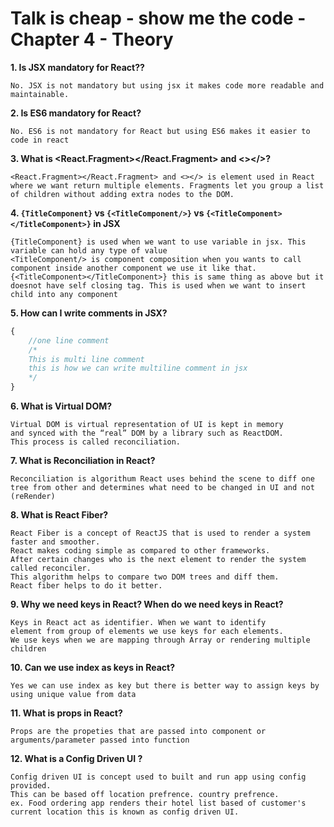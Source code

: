 # Talk is cheap - show me the code - Chapter 4 - Theory


**1. Is JSX mandatory for React??**
```
No. JSX is not mandatory but using jsx it makes code more readable and maintainable. 
```

**2. Is ES6 mandatory for React?**
```
No. ES6 is not mandatory for React but using ES6 makes it easier to code in react
```

**3. What is <React.Fragment></React.Fragment> and <></>?**

```
<React.Fragment></React.Fragment> and <></> is element used in React where we want return multiple elements. Fragments let you group a list of children without adding extra nodes to the DOM.
```
**4. `{TitleComponent}` vs `{<TitleComponent/>}` vs `{<TitleComponent></TitleComponent>}` in JSX**

```
{TitleComponent} is used when we want to use variable in jsx. This variable can hold any type of value
<TitleComponent/> is component composition when you wants to call component inside another component we use it like that.
{<TitleComponent></TitleComponent>} this is same thing as above but it doesnot have self closing tag. This is used when we want to insert child into any component
```

**5. How can I write comments in JSX?**
```javascript
{
    //one line comment
    /*
    This is multi line comment
    this is how we can write multiline comment in jsx
    */
}
```
**6. What is Virtual DOM?**
```
Virtual DOM is virtual representation of UI is kept in memory 
and synced with the “real” DOM by a library such as ReactDOM. 
This process is called reconciliation.
```
**7. What is Reconciliation in React?**
```
Reconciliation is algorithum React uses behind the scene to diff one tree from other and determines what need to be changed in UI and not (reRender)
```
**8. What is React Fiber?**
```
React Fiber is a concept of ReactJS that is used to render a system faster and smoother. 
React makes coding simple as compared to other frameworks. 
After certain changes who is the next element to render the system called reconciler. 
This algorithm helps to compare two DOM trees and diff them. 
React fiber helps to do it better.
```
**9. Why we need keys in React? When do we need keys in React?**
```
Keys in React act as identifier. When we want to identify 
element from group of elements we use keys for each elements.
We use keys when we are mapping through Array or rendering multiple children
```
**10. Can we use index as keys in React?**
```
Yes we can use index as key but there is better way to assign keys by using unique value from data
```
**11. What is props in React?**
```
Props are the propeties that are passed into component or arguments/parameter passed into function
```
**12. What is a Config Driven UI ?**
```
Config driven UI is concept used to built and run app using config provided.
This can be based off location prefrence. country prefrence.
ex. Food ordering app renders their hotel list based of customer's current location this is known as config driven UI.
```

